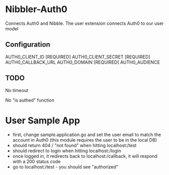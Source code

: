 # Nibbler-Auth0

Connects Auth0 and Nibble.  The user extension connects Auth0 to our user model

## Configuration

AUTH0_CLIENT_ID [REQUIRED]
AUTH0_CLIENT_SECRET [REQUIRED]
AUTH0_CALLBACK_URL
AUTH0_DOMAIN [REQUIRED]
AUTH0_AUDIENCE 

## TODO

No timeout

No "is authed" function

# User Sample App

- first, change sample.application.go and set the user email to match the account in Auth0 (this module
requires the user to be in the local DB)
- should return 404 / "not found" when hitting localhost:<port>/test
- should redirect to login when hitting localhost:<port>/login
- once logged in, it redirects back to localhost:<port>/callback, it will respond with a 200 status code
- go to localhost:<port>/test - you should see "authorized"
